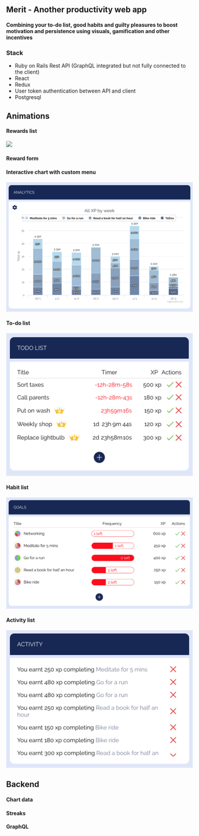## Merit - Another productivity web app

#### Combining your to-do list, good habits and guilty pleasures to boost motivation and persistence using visuals, gamification and other incentives

### Stack

- Ruby on Rails Rest API (GraphQL integrated but not fully connected to the client)
- React
- Redux
- User token authentication between API and client
- Postgresql

## Animations

#### Rewards list

![](RewardsFlip.gif)

#### Reward form

#### Interactive chart with custom menu

![alt text](Analytics.png "Logo Title Text 1")

#### To-do list

![alt text](Todos.png "Logo Title Text 1")

#### Habit list

![alt text](Goals.png "Logo Title Text 1")

#### Activity list

![alt text](Activities.png "Logo Title Text 1")

## Backend

#### Chart data

#### Streaks

#### GraphQL

